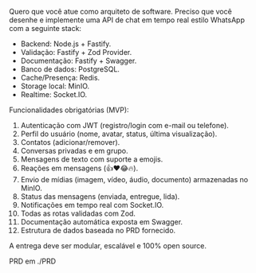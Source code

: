 Quero que você atue como arquiteto de software. 
Preciso que você desenhe e implemente uma API de chat em tempo real estilo WhatsApp com a seguinte stack:

- Backend: Node.js + Fastify.
- Validação: Fastify + Zod Provider.
- Documentação: Fastify + Swagger.
- Banco de dados: PostgreSQL.
- Cache/Presença: Redis.
- Storage local: MinIO.
- Realtime: Socket.IO.

Funcionalidades obrigatórias (MVP):
1. Autenticação com JWT (registro/login com e-mail ou telefone).
2. Perfil do usuário (nome, avatar, status, última visualização).
3. Contatos (adicionar/remover).
4. Conversas privadas e em grupo.
5. Mensagens de texto com suporte a emojis.
6. Reações em mensagens (👍❤️😂🔥).
7. Envio de mídias (imagem, vídeo, áudio, documento) armazenadas no MinIO.
8. Status das mensagens (enviada, entregue, lida).
9. Notificações em tempo real com Socket.IO.
10. Todas as rotas validadas com Zod.
11. Documentação automática exposta em Swagger.
12. Estrutura de dados baseada no PRD fornecido.

A entrega deve ser modular, escalável e 100% open source.

PRD em ./PRD